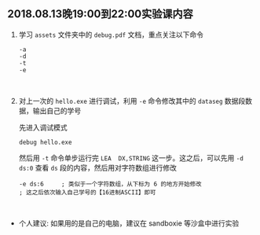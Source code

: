 ##	2018.08.13晚19:00到22:00实验课内容

1.	学习 `assets` 文件夹中的 `debug.pdf` 文档，重点关注以下命令

	```
	-a
	-d
	-t
	-e
	```

	<br>

2.	对上一次的 `hello.exe` 进行调试，利用 `-e` 命令修改其中的 `dataseg` 数据段数据，输出自己的学号


	先进入调试模式

	```dos
	debug hello.exe
	```

	然后用 `-t` 命令单步运行完 `LEA  DX,STRING` 这一步。这之后，可以先用 `-d ds:0` 查看 `ds` 段的内容，然后用对字符数组进行修改

	```
	-e ds:6		; 类似于一个字符数组，从下标为 6 的地方开始修改
	; 这之后依次输入自己学号的【16进制ASCII】即可
	```

	<br>

*	个人建议: 如果用的是自己的电脑，建议在 sandboxie 等沙盒中进行实验
